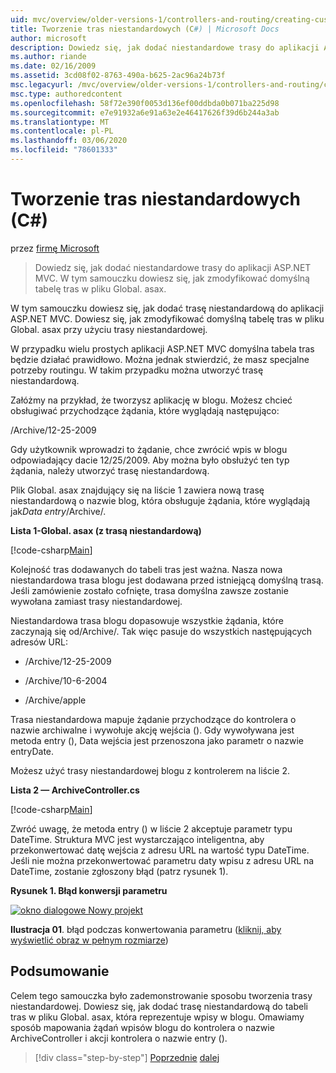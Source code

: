 ```yaml
---
uid: mvc/overview/older-versions-1/controllers-and-routing/creating-custom-routes-cs
title: Tworzenie tras niestandardowych (C#) | Microsoft Docs
author: microsoft
description: Dowiedz się, jak dodać niestandardowe trasy do aplikacji ASP.NET MVC. W tym samouczku dowiesz się, jak zmodyfikować domyślną tabelę tras w pliku Global. asax.
ms.author: riande
ms.date: 02/16/2009
ms.assetid: 3cd08f02-8763-490a-b625-2ac96a24b73f
msc.legacyurl: /mvc/overview/older-versions-1/controllers-and-routing/creating-custom-routes-cs
msc.type: authoredcontent
ms.openlocfilehash: 58f72e390f0053d136ef00ddbda0b071ba225d98
ms.sourcegitcommit: e7e91932a6e91a63e2e46417626f39d6b244a3ab
ms.translationtype: MT
ms.contentlocale: pl-PL
ms.lasthandoff: 03/06/2020
ms.locfileid: "78601333"
---
```

# <a name="creating-custom-routes-c"></a>Tworzenie tras niestandardowych (C#)

przez [firmę Microsoft](https://github.com/microsoft)

> Dowiedz się, jak dodać niestandardowe trasy do aplikacji ASP.NET MVC. W tym samouczku dowiesz się, jak zmodyfikować domyślną tabelę tras w pliku Global. asax.

W tym samouczku dowiesz się, jak dodać trasę niestandardową do aplikacji ASP.NET MVC. Dowiesz się, jak zmodyfikować domyślną tabelę tras w pliku Global. asax przy użyciu trasy niestandardowej.

W przypadku wielu prostych aplikacji ASP.NET MVC domyślna tabela tras będzie działać prawidłowo. Można jednak stwierdzić, że masz specjalne potrzeby routingu. W takim przypadku można utworzyć trasę niestandardową.

Załóżmy na przykład, że tworzysz aplikację w blogu. Możesz chcieć obsługiwać przychodzące żądania, które wyglądają następująco:

/Archive/12-25-2009

Gdy użytkownik wprowadzi to żądanie, chce zwrócić wpis w blogu odpowiadający dacie 12/25/2009. Aby można było obsłużyć ten typ żądania, należy utworzyć trasę niestandardową.

Plik Global. asax znajdujący się na liście 1 zawiera nową trasę niestandardową o nazwie blog, która obsługuje żądania, które wyglądają jak*Data entry*/Archive/.

**Lista 1-Global. asax (z trasą niestandardową)**

[!code-csharp[Main](creating-custom-routes-cs/samples/sample1.cs)]

Kolejność tras dodawanych do tabeli tras jest ważna. Nasza nowa niestandardowa trasa blogu jest dodawana przed istniejącą domyślną trasą. Jeśli zamówienie zostało cofnięte, trasa domyślna zawsze zostanie wywołana zamiast trasy niestandardowej.

Niestandardowa trasa blogu dopasowuje wszystkie żądania, które zaczynają się od/Archive/. Tak więc pasuje do wszystkich następujących adresów URL:

- /Archive/12-25-2009

- /Archive/10-6-2004

- /Archive/apple

Trasa niestandardowa mapuje żądanie przychodzące do kontrolera o nazwie archiwalne i wywołuje akcję wejścia (). Gdy wywoływana jest metoda entry (), Data wejścia jest przenoszona jako parametr o nazwie entryDate.

Możesz użyć trasy niestandardowej blogu z kontrolerem na liście 2.

**Lista 2 — ArchiveController.cs**

[!code-csharp[Main](creating-custom-routes-cs/samples/sample2.cs)]

Zwróć uwagę, że metoda entry () w liście 2 akceptuje parametr typu DateTime. Struktura MVC jest wystarczająco inteligentna, aby przekonwertować datę wejścia z adresu URL na wartość typu DateTime. Jeśli nie można przekonwertować parametru daty wpisu z adresu URL na DateTime, zostanie zgłoszony błąd (patrz rysunek 1).

**Rysunek 1. Błąd konwersji parametru**

[![okno dialogowe Nowy projekt](creating-custom-routes-cs/_static/image1.jpg)](creating-custom-routes-cs/_static/image1.png)

**Ilustracja 01**. błąd podczas konwertowania parametru ([kliknij, aby wyświetlić obraz w pełnym rozmiarze](creating-custom-routes-cs/_static/image2.png))

## <a name="summary"></a>Podsumowanie

Celem tego samouczka było zademonstrowanie sposobu tworzenia trasy niestandardowej. Dowiesz się, jak dodać trasę niestandardową do tabeli tras w pliku Global. asax, która reprezentuje wpisy w blogu. Omawiamy sposób mapowania żądań wpisów blogu do kontrolera o nazwie ArchiveController i akcji kontrolera o nazwie entry ().

> [!div class="step-by-step"]
> [Poprzednie](aspnet-mvc-controllers-overview-cs.md)
> [dalej](creating-a-route-constraint-cs.md)
